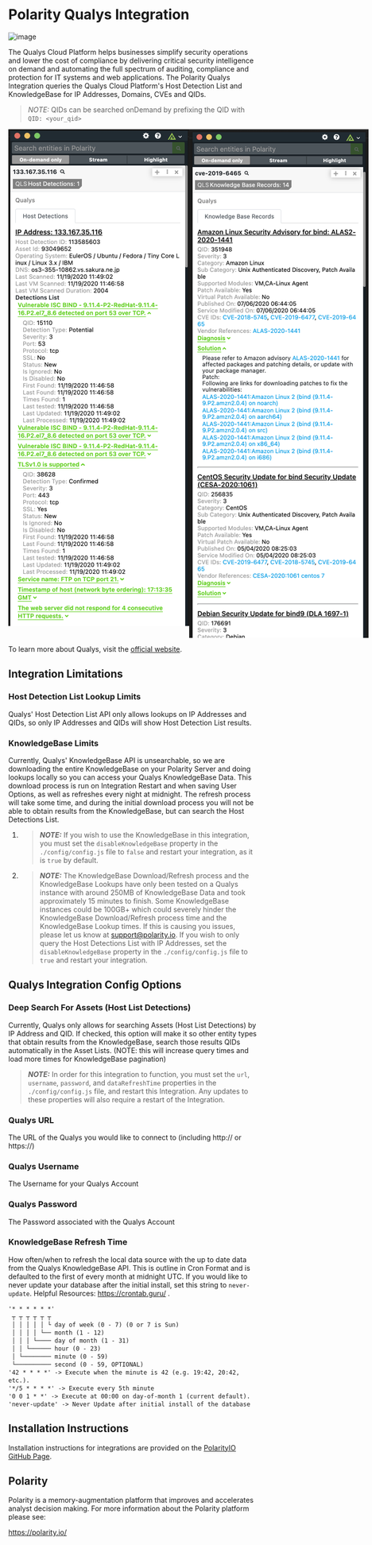 # Polarity Qualys Integration
![image](https://img.shields.io/badge/status-beta-green.svg)

The Qualys Cloud Platform helps businesses simplify security operations and lower the cost of compliance by delivering critical security intelligence on demand and automating the full spectrum of auditing, compliance and protection for IT systems and web applications.  The Polarity Qualys Integration queries the Qualys Cloud Platform's Host Detection List and KnowledgeBase for IP Addresses, Domains, CVEs and QIDs.

> *NOTE:* QIDs can be searched onDemand by prefixing the QID with `QID: <your_qid>`

<div style="display:flex; align-items: flex-start;">
  <img width="370" alt="Integration Example" src="./assets/hostDetections.png">
  <img width="370" alt="Integration Example" src="./assets/knowledgeBase.png">
</div>

To learn more about Qualys, visit the [official website](https://www.qualys.com/).


## Integration Limitations
### Host Detection List Lookup Limits
Qualys' Host Detection List API only allows lookups on IP Addresses and QIDs, so only IP Addresses and QIDs will show Host Detection List results.

### KnowledgeBase Limits
Currently, Qualys' KnowledgeBase API is unsearchable, so we are downloading the entire KnowledgeBase on your Polarity Server and doing lookups locally so you can access your Qualys KnowledgeBase Data.  This download process is run on Integration Restart and when saving User Options, as well as refreshes every night at midnight.  The refresh process will take some time, and during the initial download process you will not be able to obtain results from the KnowledgeBase, but can search the Host Detections List. 

1. > ***NOTE:*** If you wish to use the KnowledgeBase in this integration, you must set the `disableKnowledgeBase` property in the `./config/config.js` file to `false` and restart your integration, as it is `true` by default.

2. > ***NOTE:*** The KnowledgeBase Download/Refresh process and the KnowledgeBase Lookups have only been tested on a Qualys instance with around 250MB of KnowledgeBase Data and took approximately 15 minutes to finish.  Some KnowledgeBase instances could be 100GB+ which could severely hinder the KnowledgeBase Download/Refresh process time and the KnowledgeBase Lookup times.  If this is causing you issues, please let us know at support@polarity.io.  If you wish to only query the Host Detections List with IP Addresses, set the `disableKnowledgeBase` property in the `./config/config.js` file to `true` and restart your integration.

## Qualys Integration Config Options
### Deep Search For Assets (Host List Detections)
Currently, Qualys only allows for searching Assets (Host List Detections) by IP
Address and QID.  If checked, this option will make it so other entity types that
obtain results from the KnowledgeBase, search those results QIDs automatically
in the Asset Lists.  (NOTE: this will increase query times and load more times
for KnowledgeBase pagination)

> ***NOTE:*** In order for this integration to function, you must set the `url`, `username`, `password`, and `dataRefreshTime` properties in the `./config/config.js` file, and restart this Integration.  Any updates to these properties will also require a restart of the Integration.

### Qualys URL
The URL of the Qualys you would like to connect to (including http:// or https://)

### Qualys Username
The Username for your Qualys Account

### Qualys Password
The Password associated with the Qualys Account

### KnowledgeBase Refresh Time
How often/when to refresh the local data source with the up to date data from the Qualys KnowledgeBase API.  This is outline in Cron Format and is defaulted to the first of every month at midnight UTC. If you would like to never update your database after the initial install, set this string to `never-update`.  Helpful Resources: https://crontab.guru/ .
```
'* * * * * *'
 ┬ ┬ ┬ ┬ ┬ ┬
 │ │ │ │ │ └ day of week (0 - 7) (0 or 7 is Sun)
 │ │ │ │ └── month (1 - 12)
 │ │ │ └──── day of month (1 - 31)
 │ │ └────── hour (0 - 23)
 │ └──────── minute (0 - 59)
 └────────── second (0 - 59, OPTIONAL)
'42 * * * *' -> Execute when the minute is 42 (e.g. 19:42, 20:42, etc.).
'*/5 * * * *' -> Execute every 5th minute
'0 0 1 * *' -> Execute at 00:00 on day-of-month 1 (current default).
'never-update' -> Never Update after initial install of the database
```


## Installation Instructions

Installation instructions for integrations are provided on the [PolarityIO GitHub Page](https://polarityio.github.io/).


## Polarity

Polarity is a memory-augmentation platform that improves and accelerates analyst decision making.  For more information about the Polarity platform please see:

https://polarity.io/
